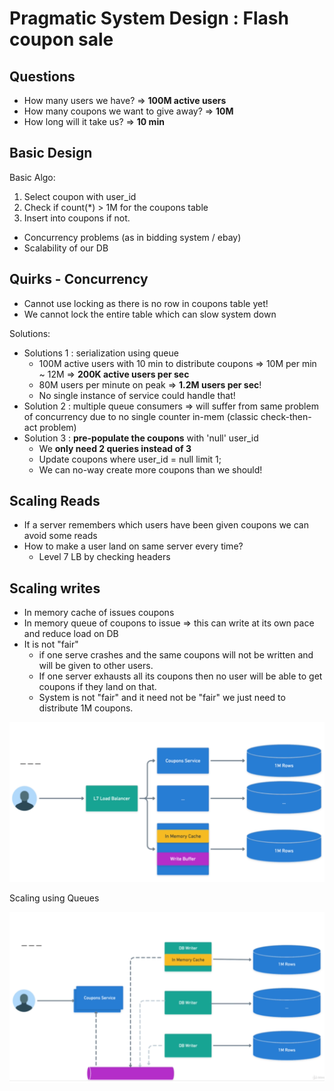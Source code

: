 # Pragmatic System Design : Flash coupon sale

## Questions

- How many users we have? => __100M active users__
- How many coupons we want to give away? => __10M__
- How long will it take us? => __10 min__

## Basic Design

Basic Algo:

1. Select coupon with user_id
2. Check if count(*) > 1M for the coupons table
3. Insert into coupons if not.

- Concurrency problems (as in bidding system / ebay)
- Scalability of our DB

## Quirks - Concurrency

- Cannot use locking as there is no row in coupons table yet!
- We cannot lock the entire table which can slow system down

Solutions:

- Solutions 1 : serialization using queue
  - 100M active users with 10 min to distribute coupons => 10M per min ~ 12M => __200K active users per sec__
  - 80M users per minute on peak => __1.2M users per sec__!
  - No single instance of service could handle that!
- Solution 2 : multiple queue consumers => will suffer from same problem of concurrency due to no single counter in-mem (classic check-then-act problem)
- Solution 3 : __pre-populate the coupons__ with 'null' user_id
  - We __only need 2 queries instead of 3__
  - Update coupons where user_id = null limit 1;
  - We can no-way create more coupons than we should!

## Scaling Reads

- If a server remembers which users have been given coupons we can avoid some reads
- How to make a user land on same server every time?
  - Level 7 LB by checking headers

## Scaling writes

- In memory cache of issues coupons
- In memory queue of coupons to issue => this can write at its own pace and reduce load on DB
- It is not "fair"
  - if one serve crashes and the same coupons will not be written and will be given to other users.
  - If one server exhausts all its coupons then no user will be able to get coupons if they land on that.
  - System is not "fair" and it need not be "fair" we just need to distribute 1M coupons.

![Final Design](./images/psd-flashsale.png)

Scaling using Queues

![Final Design 2](./images/psd-flashsale-queues.png)
